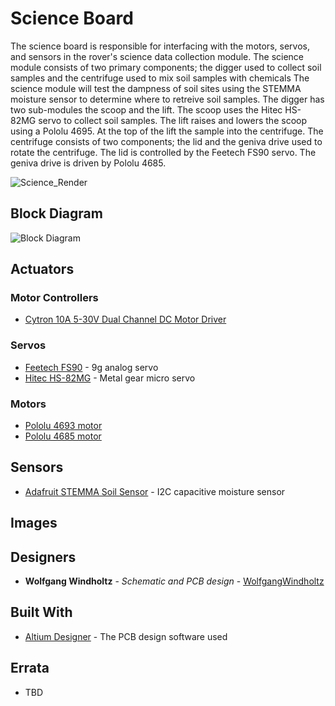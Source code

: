 # Science Board

The science board is responsible for interfacing with the motors, servos, and sensors in the rover's science data collection module.
The science module consists of two primary components; the digger used to collect soil samples and the centrifuge used to mix soil samples with chemicals 
The science module will test the dampness of soil sites using the STEMMA moisture sensor to determine where to retreive soil samples.
The digger has two sub-modules the scoop and the lift.
The scoop uses the Hitec HS-82MG servo to collect soil samples.
The lift raises and lowers the scoop using a Pololu 4695.
At the top of the lift the sample into the centrifuge.
The centrifuge consists of two components; the lid and the geniva drive used to rotate the centrifuge.
The lid is controlled by the Feetech FS90 servo.
The geniva drive is driven by Pololu 4685.

![Science_Render](https://github.com/uwrobotics/MarsRover2020-PCB/blob/master/Projects/Science/Rev1/images/Science_Render.jpg)

## Block Diagram

![Block Diagram](https://github.com/uwrobotics/MarsRover2020-PCB/blob/master/Projects/Science/Rev1/images/Science_Block_Diagram.png)

## Actuators

### Motor Controllers

* [Cytron 10A 5-30V Dual Channel DC Motor Driver](https://www.robotshop.com/ca/en/cytron-10a-5-30v-dual-channel-dc-motor-driver.html)

### Servos

* [Feetech FS90](https://www.pololu.com/product/2818) - 9g analog servo
* [Hitec HS-82MG](https://hitecrcd.com/products/servos/micro-and-mini-servos/analog-micro-and-mini-servos/hs-82mg/product) - Metal gear micro servo 

### Motors

* [Pololu 4693 motor](https://www.pololu.com/product/4693)
* [Pololu 4685 motor](https://www.pololu.com/product/4685)

## Sensors

* [Adafruit STEMMA Soil Sensor](https://www.adafruit.com/product/4026) - I2C capacitive moisture sensor

## Images

## Designers

* **Wolfgang Windholtz** - *Schematic and PCB design* - [WolfgangWindholtz](https://github.com/WolfgangWindholtz)

## Built With

* [Altium Designer](https://www.altium.com/) - The PCB design software used

## Errata

* TBD
